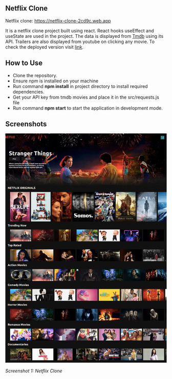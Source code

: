 ## Netflix Clone

Netflix clone: https://netflix-clone-2cd9c.web.app

It is a netflix clone project built using react. React hooks useEffect and useState are used in the project. The data is displayed from [Tmdb](https://www.themoviedb.org/) using its API. Trailers are also displayed from youtube on clicking any movie. To check the deployed version visit [link](https://netflix-clone-2cd9c.web.app).

## How to Use

- Clone the repository.
- Ensure npm is installed on your machine
- Run command **npm install** in project directory to install required dependencies.
- Get your API key from tmdb movies and place it in the src/requests.js file
- Run command **npm start** to start the application in development mode.

## Screenshots

![Netflix Home Screen](/n1.png)

_Screenshot 1: Netflix Clone_
